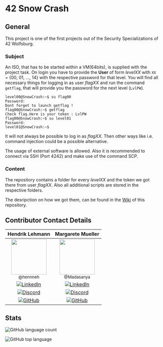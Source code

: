 # 42 Snow Crash

## General

This project is one of the first projects out of the Security Specializations of 42 Wolfsburg.

### Subject

An ISO, that has to be started within a VM(64bits), is supplied with the project task.
On login you have to provide the **User** of form _levelXX_ with `XX` = {00, 01, ..., 14} with the respective password for that level.
You will find all necessary things for logging in as user _flagXX_ and run the command `getflag`, that will provide you the password for the next level (`LvlPW`).

```shell
level00@SnowCrash:~$ su flag00
Password:
Dont forget to launch getflag !
flag00@SnowCrash:~$ getflag
Check flag.Here is your token : LvlPW
flag00@SnowCrash:~$ su level01
Password:
level01@SnowCrash:~$
```

It will not always be possible to log in as _flagXX_. Then other ways like i.e. command injection could be a possible alternative.

The usage of external software is allowed. Also it is recommended to connect via SSH (Port 4242) and make use of the command SCP.

### Content

The repository contains a folder for every _levelXX_ and the token we got there from user _flagXX_.
Also all additional scripts are stored in the respective folders.

The desripction on how we got them, can be found in the [Wiki](https://github.com/hennneh/snow-crash/wiki) of this repository.

## Contributor Contact Details


|                                                                                                                                                    Hendrik Lehmann                                                                                                                                                     |                                                                                                                                    Margarete Mueller                                                                                                                                      |
| :-----------------------------------------------------------------------------------------------------------------------------------------------------------------------------------------------------------------------------------------------------------------------------------------------------------: | :-----------------------------------------------------------------------------------------------------------------------------------------------------------------------------------------------------------------------------------------------------------------------------------: |
| [<img src="https://github.com/hennneh.png?size=115" width=115><br><sub>@hennneh</sub>](https://github.com/hennneh) | [<img src="https://github.com/Madasanya.png?size=250" width=115><br><sub>@Madasanya</sub>](https://github.com/Madasanya) |
|[![LinkedIn](https://img.shields.io/badge/-LinkedIn-0e76a8?style=plastic&logo=linkedin&logoColor=white)](https://linkedin.com/in/hendrik-Lehmann)|[![LinkedIn](https://img.shields.io/badge/LinkedIn-0e76a8?style=plastic&logo=linkedin&logoColor=white)](https://linkedin.com/in/margarete-mueller)|
|[![Discord](https://img.shields.io/badge/Discord-7289DA?style=plastic&logo=discord&logoColor=white&logoWidth=20)](https://discordapp.com/users/793196434605867038)|[![Discord](https://img.shields.io/badge/Discord-7289DA?style=plastic&logo=discord&logoColor=white&logoWidth=20)](https://discordapp.com/users/793196434605867038)|
|[![GitHub](https://img.shields.io/badge/GitHub-%23121011.svg?style=plastic&logo=GitHub&logoColor=white&logoWidth=25)](https://github.com/hennneh)|[![GitHub](https://img.shields.io/badge/GitHub-%23121011.svg?style=plastic&logo=GitHub&logoColor=white&logoWidth=25)](https://github.com/Madasanya)|

## Stats

![GitHub language count](https://img.shields.io/github/languages/count/hennneh/snow-crash?style=plastic)

![GitHub top language](https://img.shields.io/github/languages/top/hennneh/snow-crash?style=plastic)
